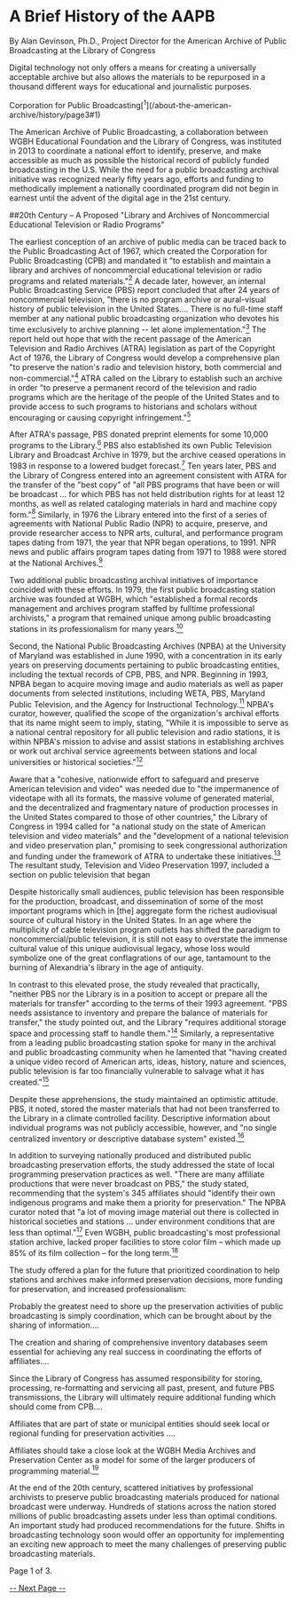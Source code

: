 # A Brief History of the AAPB

By Alan Gevinson, Ph.D., Project Director for the American Archive of Public Broadcasting at the Library of Congress

>
Digital technology not only offers a means for creating a universally
acceptable archive but also allows the materials to be repurposed in a thousand
different ways for educational and journalistic purposes.
<footer>Corporation for Public
Broadcasting[<sup>1</sup>](/about-the-american-archive/history/page3#1)</footer>

The American Archive of Public Broadcasting, a collaboration between WGBH
Educational Foundation and the Library of Congress, was instituted in 2013 to
coordinate a national effort to identify, preserve, and make accessible as much
as possible the historical record of publicly funded broadcasting in the U.S.
While the need for a public broadcasting archival initiative was recognized
nearly fifty years ago, efforts and funding to methodically implement a
nationally coordinated program did not begin in earnest until the advent of the
digital age in the 21st century.

##20th Century – A Proposed "Library and Archives of Noncommercial Educational Television or Radio Programs"

The earliest conception of an archive of public media can be traced back to the
Public Broadcasting Act of 1967, which created the Corporation for Public
Broadcasting (CPB) and mandated it "to establish and maintain a library and
archives of noncommercial educational television or radio programs and related
materials."[<sup>2</sup>](/about-the-american-archive/history/page3#2)  A decade
later, however, an internal Public Broadcasting Service (PBS) report concluded
that after 24 years of noncommercial television, "there is no program archive
or aural-visual history of public television in the United States…. There is no
full-time staff member at any national public broadcasting organization who
devotes his time exclusively to archive planning -- let alone
implementation."[<sup>3</sup>](/about-the-american-archive/history/page3#3)  The
report held out hope that with the recent passage of the American Television
and Radio Archives (ATRA) legislation as part of the Copyright Act of 1976, the
Library of Congress would develop a comprehensive plan "to preserve the
nation's radio and television history, both commercial and
non-commercial."[<sup>4</sup>](/about-the-american-archive/history/page3#4)  ATRA
called on the Library to establish such an archive in order "to preserve a
permanent record of the television and radio programs which are the heritage of
the people of the United States and to provide access to such programs to
historians and scholars without encouraging or causing copyright
infringement."[<sup>5</sup>](/about-the-american-archive/history/page3#5)

After ATRA's passage, PBS donated preprint elements for some 10,000 programs to
the Library.[<sup>6</sup>](/about-the-american-archive/history/page3#6)  PBS also
established its own Public Television Library and Broadcast Archive in 1979,
but the archive ceased operations in 1983 in response to a lowered budget
forecast.[<sup>7</sup>](/about-the-american-archive/history/page3#7)  Ten years
later, PBS and the Library of Congress entered into an agreement consistent
with ATRA for the transfer of the "best copy" of "all PBS programs that have
been or will be broadcast ... for which PBS has not held distribution rights
for at least 12 months, as well as related cataloging materials in hard and
machine copy form."[<sup>8</sup>](/about-the-american-archive/history/page3#8)
Similarly, in 1976 the Library entered into the first of a series of agreements
with National Public Radio (NPR) to acquire, preserve, and provide researcher
access to NPR arts, cultural, and performance program tapes dating from 1971,
the year that NPR began operations, to 1991. NPR news and public affairs
program tapes dating from 1971 to 1988 were stored at the National
Archives.[<sup>9</sup>](/about-the-american-archive/history/page3#9)

Two additional public broadcasting archival initiatives of importance coincided
with these efforts. In 1979, the first public broadcasting station archive was
founded at WGBH, which "established a formal records management and archives
program staffed by fulltime professional archivists," a program that remained
unique among public broadcasting stations in its professionalism for many
years.[<sup>10</sup>](/about-the-american-archive/history/page3#10)

Second, the National Public Broadcasting Archives (NPBA) at the University of
Maryland was established in June 1990, with a concentration in its early years
on preserving documents pertaining to public broadcasting entities, including
the textual records of CPB, PBS, and NPR. Beginning in 1993, NPBA began to
acquire moving image and audio materials as well as paper documents from
selected institutions, including WETA, PBS, Maryland Public Television, and the
Agency for Instructional
Technology.[<sup>11</sup>](/about-the-american-archive/history/page3#11)  NPBA's
curator, however, qualified the scope of the organization's archival efforts
that its name might seem to imply, stating, "While it is impossible to serve as
a national central repository for all public television and radio stations, it
is within NPBA's mission to advise and assist stations in establishing archives
or work out archival service agreements between stations and local universities
or historical
societies."[<sup>12</sup>](/about-the-american-archive/history/page3#12)

Aware that a "cohesive, nationwide effort to safeguard and preserve American
television and video" was needed due to "the impermanence of videotape with all
its formats, the massive volume of generated material, and the decentralized
and fragmentary nature of production processes in the United States compared to
those of other countries," the Library of Congress in 1994 called for "a
national study on the state of American television and video materials" and the
"development of a national television and video preservation plan," promising
to seek congressional authorization and funding under the framework of ATRA to
undertake these
initiatives.[<sup>13</sup>](/about-the-american-archive/history/page3#13)  The
resultant study, Television and Video Preservation 1997, included a section on
public television that began

>
Despite historically small audiences, public television has been responsible
for the production, broadcast, and dissemination of some of the most important
programs which in [the] aggregate form the richest audiovisual source of
cultural history in the United States. In an age where the multiplicity of
cable television program outlets has shifted the paradigm to
noncommercial/public television, it is still not easy to overstate the immense
cultural value of this unique audiovisual legacy, whose loss would symbolize
one of the great conflagrations of our age, tantamount to the burning of
Alexandria's library in the age of antiquity.

In contrast to this elevated prose, the study revealed that practically,
"neither PBS nor the Library is in a position to accept or prepare all the
materials for transfer" according to the terms of their 1993 agreement. "PBS
needs assistance to inventory and prepare the balance of materials for
transfer," the study pointed out, and the Library "requires additional storage
space and processing staff to handle
them."[<sup>14</sup>](/about-the-american-archive/history/page3#14)  Similarly, a
representative from a leading public broadcasting station spoke for many in the
archival and public broadcasting community when he lamented that "having
created a unique video record of American arts, ideas, history, nature and
sciences, public television is far too financially vulnerable to salvage what
it has created."[<sup>15</sup>](/about-the-american-archive/history/page3#15)

Despite these apprehensions, the study maintained an optimistic attitude. PBS,
it noted, stored the master materials that had not been transferred to the
Library in a climate controlled facility.  Descriptive information about
individual programs was not publicly accessible, however, and "no single
centralized inventory or descriptive database system"
existed.[<sup>16</sup>](/about-the-american-archive/history/page3#16)

In addition to surveying nationally produced and distributed public
broadcasting preservation efforts, the study addressed the state of local
programming preservation practices as well. "There are many affiliate
productions that were never broadcast on PBS," the study stated, recommending
that the system's 345 affiliates should "identify their own indigenous programs
and make them a priority for preservation." The NPBA curator noted that "a lot
of moving image material out there is collected in historical societies and
stations ... under environment conditions that are less than
optimal."[<sup>17</sup>](/about-the-american-archive/history/page3#17)  Even WGBH,
public broadcasting's most professional station archive, lacked proper
facilities to store color film – which made up 85% of its film collection – for
the long term.[<sup>18</sup>](/about-the-american-archive/history/page3#18)

The study offered a plan for the future that prioritized coordination to help
stations and archives make informed preservation decisions, more funding for
preservation, and increased professionalism:

>
Probably the greatest need to shore up the preservation activities of public
broadcasting is simply coordination, which can be brought about by the sharing
of information.…

>
The creation and sharing of comprehensive inventory databases seem essential
for achieving any real success in coordinating the efforts of affiliates….

>
Since the Library of Congress has assumed responsibility for storing,
processing, re-formatting and servicing all past, present, and future PBS
transmissions, the Library will ultimately require additional funding which
should come from CPB….

>
Affiliates that are part of state or municipal entities should seek local or
regional funding for preservation activities ….

>
Affiliates should take a close look at the WGBH Media Archives and Preservation
Center as a model for some of the larger producers of programming
material.[<sup>19</sup>](/about-the-american-archive/history/page3#19)

At the end of the 20th century, scattered initiatives by professional
archivists to preserve public broadcasting materials produced for national
broadcast were underway. Hundreds of stations across the nation stored millions
of public broadcasting assets under less than optimal conditions. An important
study had produced recommendations for the future. Shifts in broadcasting
technology soon would offer an opportunity for implementing an exciting new
approach to meet the many challenges of preserving public broadcasting
materials.

Page 1 of 3.

[-- Next Page --](/about-the-american-archive/history/page2)

